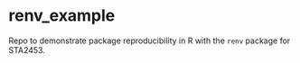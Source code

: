 # renv_example

Repo to demonstrate package reproducibility in R with the `renv` package for STA2453. 
